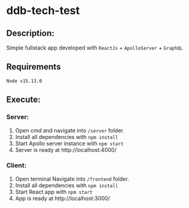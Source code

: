 # ddb-tech-test

## Description: 

Simple fullstack app developed with `ReactJs` + `ApolloServer` + `GraphQL` 

## Requirements
`Node v15.13.0`

## **Execute:**


### Server: 
1. Open cmd and navigate into `/server` folder. 
2. Install all dependencies with `npm install`
3. Start Apollo server instance with `npm start`
4. Server is ready at http://localhost:4000/

### Client:

1. Open terminal Navigate into `/frontend` folder. 
2. Install all dependencies with `npm install`
3. Start React app with `npm start`
4. App is ready at http://localhost:3000/
